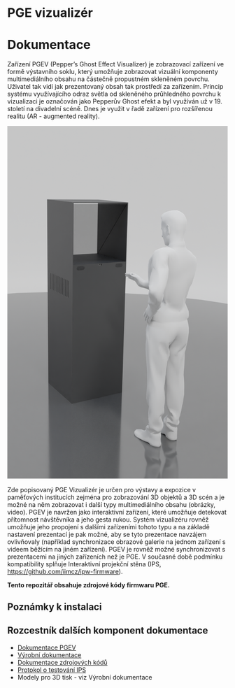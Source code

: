 # PGE vizualizér
# Dokumentace

Zařízení PGEV (Pepper’s Ghost Effect Visualizer) je zobrazovací zařízení ve formě výstavního soklu, který umožňuje zobrazovat 
vizuální komponenty multimediálního obsahu na částečně propustném skleněném povrchu. Uživatel tak vidí jak prezentovaný obsah 
tak prostředí za zařízením. Princip systému využívajícího odraz světla od skleněného průhledného povrchu k vizualizaci je 
označován jako Pepperův Ghost efekt a byl využíván už v 19. století na divadelní scéně. Dnes je využit v řadě zařízení pro 
rozšířenou realitu (AR - augmented reality).  

![Koncept](Doc/Images/pge-promo.png)

Zde popisovaný PGE Vizualizér je určen pro výstavy a expozice v paměťových institucích zejména pro zobrazování 3D objektů a 3D scén 
a je možné na něm zobrazovat i další typy multimediálního obsahu (obrázky, video). PGEV je navržen jako interaktivní zařízení, které 
umožňuje detekovat přítomnost návštěvníka a jeho gesta rukou. Systém vizualizéru rovněž umožňuje jeho propojení s dalšími zařízeními 
tohoto typu a na základě nastavení prezentací je pak možné, aby se tyto prezentace navzájem ovlivňovaly (například synchronizace 
obrazové galerie na jednom zařízení s videem běžícím na jiném zařízení). PGEV je rovněž možné synchronizovat s prezentacemi na 
jiných zařízeních než je PGE. V současné době podmínku kompatibility splňuje Interaktivní projekční stěna 
(IPS, https://github.com/iimcz/ipw-firmware).

**Tento repozitář obsahuje zdrojové kódy firmwaru PGE.**

## Poznámky k instalaci

## Rozcestník dalších komponent dokumentace
- [Dokumentace PGEV](https://raw.githubusercontent.com/iimcz/pge-box/blob/main/Doc/pgev_dokumentace.pdf)
- [Výrobní dokumentace](https://github.com/iimcz/pge-box/blob/main/Doc/PGEV-model-set-fusion.f3z)
- [Dokumentace zdrojových kódů](https://raw.githubusercontent.com/iimcz/ipw-firmware/master/Doc/EMT_SDK_programatorska_dokumentace.pdf)
- [Protokol o testování IPS](https://github.com/iimcz/pge-box/blob/main/Doc/DCGI-FVZ-01-2022-PTF.pdf)
- Modely pro 3D tisk  - viz Výrobní dokumentace
